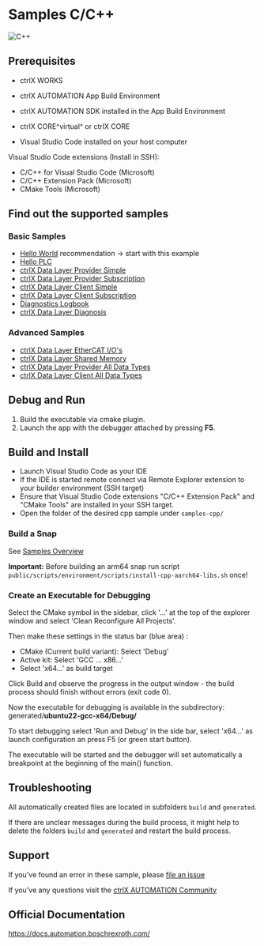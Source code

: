 # Samples C/C++

![C++](https://upload.wikimedia.org/wikipedia/commons/thumb/1/18/ISO_C%2B%2B_Logo.svg/120px-ISO_C%2B%2B_Logo.svg.png)

## Prerequisites

* ctrlX WORKS
* ctrlX AUTOMATION App Build Environment
* ctrlX AUTOMATION SDK installed in the App Build Environment
* ctrlX CORE^virtual^ or ctrlX CORE

* Visual Studio Code installed on your host computer

Visual Studio Code extensions (Install in SSH):

* C/C++ for Visual Studio Code (Microsoft)
* C/C++ Extension Pack (Microsoft)
* CMake Tools (Microsoft)

## Find out the supported samples

### Basic Samples

* [Hello World](./hello.world/README.md) recommendation -> start with this example
* [Hello PLC](./hello.plc/README.md)
* [ctrlX Data Layer Provider Simple](./datalayer.provider.simple/README.md)
* [ctrlX Data Layer Provider Subscription](./datalayer.provider.sub/README.md)
* [ctrlX Data Layer Client Simple](./datalayer.client.simple/README.md)
* [ctrlX Data Layer Client Subscription](./datalayer.client.sub/README.md)
* [Diagnostics Logbook](./diagnostics.logbook/README.md)
* [ctrlX Data Layer Diagnosis](./datalayer.diagnosis/README.md)

### Advanced Samples

* [ctrlX Data Layer EtherCAT I/O's](./datalayer.ecat.io/README.md)
* [ctrlX Data Layer Shared Memory](./datalayer.sharedmemory/README.md)
* [ctrlX Data Layer Provider All Data Types](./datalayer.provider.alldata/README.md)
* [ctrlX Data Layer Client All Data Types](./datalayer.client.alldata/README.md)

## Debug and Run

1. Build the executable via cmake plugin.
2. Launch the app with the debugger attached by pressing __F5__.

## Build and Install

* Launch Visual Studio Code as your IDE
* If the IDE is started remote connect via Remote Explorer extension to your builder environment (SSH target)
* Ensure that Visual Studio Code extensions "C/C++ Extension Pack" and "CMake Tools" are installed in your SSH target.
* Open the folder of the desired cpp sample under  `samples-cpp/`

### Build a Snap

See [Samples Overview](../samples.md)

__Important:__ Before building an arm64 snap run script `public/scripts/environment/scripts/install-cpp-aarch64-libs.sh` once!

### Create an Executable for Debugging

Select the CMake symbol in the sidebar, click '...' at the top of the explorer window and select 'Clean Reconfigure All Projects'.

Then make these settings in the status bar (blue area) :

* CMake (Current build variant): Select 'Debug'
* Active kit: Select 'GCC ... x86...'
* Select 'x64...' as build target

Click Build and observe the progress in the output window - the build process should finish without errors (exit code 0).

Now the executable for debugging is available in the subdirectory: generated/__ubuntu22-gcc-x64/Debug/__

To start debugging select 'Run and Debug' in the side bar, select 'x64...' as launch configuration an press F5 (or green start button).

The executable will be started and the debugger will set automatically a breakpoint at the beginning of the main() function.

## Troubleshooting

All automatically created files are located in subfolders `build` and `generated`.  

If there are unclear messages during the build process, it might help to delete the folders `build` and `generated` and restart the build process.

## Support

If you've found an error in these sample, please [file an issue](https://github.com/boschrexroth)

If you've any questions visit the [ctrlX AUTOMATION Community](https://developer.community.boschrexroth.com/)

## Official Documentation

<https://docs.automation.boschrexroth.com/>
